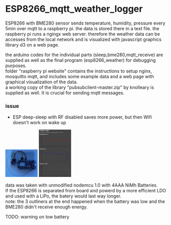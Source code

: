 # ESP8266_mqtt_weather_logger
ESP8266 with BME280 sensor sends temperature, humidity, pressure every 5min over mqtt to a raspberry pi. the data is stored there in a text file. the raspberry pi runs a ngingx web server. therefore the weather data can be accesses from the local network and is visualized with javascript graphics library d3 on a web page.

the arduino codes for the individual parts (sleep,bme280,mqtt_receive) are supplied as well as the final program (esp8266_weather) for debugging purposes. \
folder "raspberry pi website" contains the instructions to setup nginx, mosquitto mqtt, and includes some example data and a web page with graphical visualization of the data. \
a working copy of the library "pubsubclient-master.zip" by knolleary is supplied as well. It is crucial for sending mqtt messages.

### issue
- ESP deep-sleep with RF disabled saves more power, but then Wifi doesn't work on wake up

<img src="/esp8266_weather.jpg" style="width:20%;">
<img src="/website.PNG" style="width:20%;">

data was taken with unmodified nodemcu 1.0 with 4AAA NiMh Batteries. \
If the ESP8266 is separated from board and powerd by a more efficient LDO and used with a LiPo, the batery would last way longer. \
note: the 3 outliners at the end happened when the battery was low and the BME280 didn't receive enough energy.

TODO: warning on low battery
